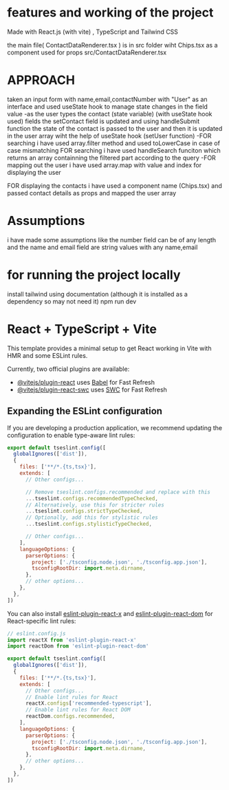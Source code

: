 # features and working of the project
Made with React.js (with vite) , TypeScript  and Tailwind CSS

the main file( ContactDataRenderer.tsx ) is in src folder wiht Chips.tsx as a component used for props
src/ContactDataRenderer.tsx

# APPROACH
taken an input form with name,email,contactNumber with "User" as an interface and used useState hook to manage state changes in the field value 
-as the user types the contact (state variable) (with useState hook used) fields the setContact field is updated and using handleSubmit function the state of the contact is passed to the user and then it is updated in the user array wiht the help of useState hook (setUser function)
-FOR searching 
i have used array.filter method and used toLowerCase in case of case mismatching 
FOR searching i have used handleSearch funciton which returns an array containning the filtered part according to the query
-FOR mapping out the user i have used array.map with value and index for displaying the user

FOR displaying the contacts
i have used a component name (Chips.tsx) and passed contact details as props and mapped the user array

# Assumptions
i have made some assumptions like the number field can be of any length and the name and email field are string values with any name,email

# for running the project locally
install tailwind using documentation (although it is installed as a dependency so may not need it)
npm run dev 



# React + TypeScript + Vite

This template provides a minimal setup to get React working in Vite with HMR and some ESLint rules.

Currently, two official plugins are available:

- [@vitejs/plugin-react](https://github.com/vitejs/vite-plugin-react/blob/main/packages/plugin-react) uses [Babel](https://babeljs.io/) for Fast Refresh
- [@vitejs/plugin-react-swc](https://github.com/vitejs/vite-plugin-react/blob/main/packages/plugin-react-swc) uses [SWC](https://swc.rs/) for Fast Refresh

## Expanding the ESLint configuration

If you are developing a production application, we recommend updating the configuration to enable type-aware lint rules:

```js
export default tseslint.config([
  globalIgnores(['dist']),
  {
    files: ['**/*.{ts,tsx}'],
    extends: [
      // Other configs...

      // Remove tseslint.configs.recommended and replace with this
      ...tseslint.configs.recommendedTypeChecked,
      // Alternatively, use this for stricter rules
      ...tseslint.configs.strictTypeChecked,
      // Optionally, add this for stylistic rules
      ...tseslint.configs.stylisticTypeChecked,

      // Other configs...
    ],
    languageOptions: {
      parserOptions: {
        project: ['./tsconfig.node.json', './tsconfig.app.json'],
        tsconfigRootDir: import.meta.dirname,
      },
      // other options...
    },
  },
])
```

You can also install [eslint-plugin-react-x](https://github.com/Rel1cx/eslint-react/tree/main/packages/plugins/eslint-plugin-react-x) and [eslint-plugin-react-dom](https://github.com/Rel1cx/eslint-react/tree/main/packages/plugins/eslint-plugin-react-dom) for React-specific lint rules:

```js
// eslint.config.js
import reactX from 'eslint-plugin-react-x'
import reactDom from 'eslint-plugin-react-dom'

export default tseslint.config([
  globalIgnores(['dist']),
  {
    files: ['**/*.{ts,tsx}'],
    extends: [
      // Other configs...
      // Enable lint rules for React
      reactX.configs['recommended-typescript'],
      // Enable lint rules for React DOM
      reactDom.configs.recommended,
    ],
    languageOptions: {
      parserOptions: {
        project: ['./tsconfig.node.json', './tsconfig.app.json'],
        tsconfigRootDir: import.meta.dirname,
      },
      // other options...
    },
  },
])
```
